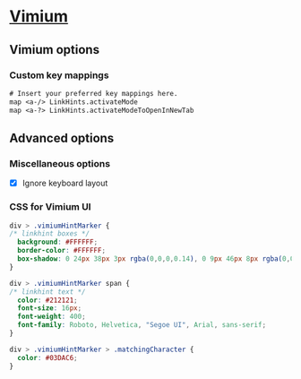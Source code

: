 # [Vimium](https://chrome.google.com/webstore/detail/vimium/dbepggeogbaibhgnhhndojpepiihcmeb?hl=en)

## Vimium options

### Custom key mappings

```txt
# Insert your preferred key mappings here.
map <a-/> LinkHints.activateMode
map <a-?> LinkHints.activateModeToOpenInNewTab
```

## Advanced options

### Miscellaneous options

- [x] Ignore keyboard layout

### CSS for Vimium UI

```css
div > .vimiumHintMarker {
/* linkhint boxes */
  background: #FFFFFF;
  border-color: #FFFFFF;
  box-shadow: 0 24px 38px 3px rgba(0,0,0,0.14), 0 9px 46px 8px rgba(0,0,0,0.12), 0 11px 15px -7px rgba(0,0,0,0.20);
}

div > .vimiumHintMarker span {
/* linkhint text */
  color: #212121;
  font-size: 16px;
  font-weight: 400;
  font-family: Roboto, Helvetica, "Segoe UI", Arial, sans-serif;
}

div > .vimiumHintMarker > .matchingCharacter {
  color: #03DAC6;
}
```
